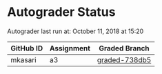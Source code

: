 # Autograder Status
Autograder last run at: October 11, 2018 at 15:20

| GitHub ID | Assignment | Graded Branch |
|-----------|------------|---------------|
| mkasari | a3 | [graded-738db5](https://github.com/Fall2018COMP401-001/a3-mkasari/tree/graded-738db5) | 
